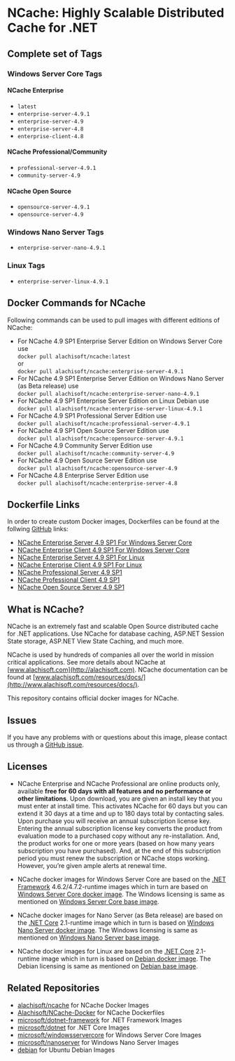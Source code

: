 # NCache: Highly Scalable Distributed Cache for .NET

## Complete set of Tags

### Windows Server Core Tags

#### NCache Enterprise

*   `latest`
*   `enterprise-server-4.9.1`
*   `enterprise-server-4.9`
*   `enterprise-server-4.8`
*   `enterprise-client-4.8`

#### NCache Professional/Community

*   `professional-server-4.9.1`
*   `community-server-4.9`

#### NCache Open Source

*   `opensource-server-4.9.1`
*   `opensource-server-4.9`

### Windows Nano Server Tags

*   `enterprise-server-nano-4.9.1`

### Linux Tags

*   `enterprise-server-linux-4.9.1`

## Docker Commands for NCache

Following commands can be used to pull images with different editions of NCache:

*   For NCache 4.9 SP1 Enterprise Server Edition on Windows Server Core use  
	`docker pull alachisoft/ncache:latest`  
    or  
    `docker pull alachisoft/ncache:enterprise-server-4.9.1`  
*   For NCache 4.9 SP1 Enterprise Server Edition on Windows Nano Server (as Beta release) use  
    `docker pull alachisoft/ncache:enterprise-server-nano-4.9.1`  
*   For NCache 4.9 SP1 Enterprise Server Edition on Linux Debian use  
    `docker pull alachisoft/ncache:enterprise-server-linux-4.9.1`
*   For NCache 4.9 SP1 Professional Server Edition use  
    `docker pull alachisoft/ncache:professional-server-4.9.1`  
*   For NCache 4.9 SP1 Open Source Server Edition use  
    `docker pull alachisoft/ncache:opensource-server-4.9.1`      
*   For NCache 4.9 Community Server Edition use  
    `docker pull alachisoft/ncache:community-server-4.9`  
*   For NCache 4.9 Open Source Server Edition use  
    `docker pull alachisoft/ncache:opensource-server-4.9`  
*   For NCache 4.8 Enterprise Server Edition use  
    `docker pull alachisoft/ncache:enterprise-server-4.8`  

## Dockerfile Links

In order to create custom Docker images, Dockerfiles can be found at the follwing [GitHub](https://github.com/Alachisoft/NCache-Docker) links:

*   [NCache Enterprise Server 4.9 SP1 For Windows Server Core](https://github.com/Alachisoft/NCache-Docker/blob/master/enterprise/server/WindowServerCore/Dockerfile)
*   [NCache Enterprise Client 4.9 SP1 For Windows Server Core](https://github.com/Alachisoft/NCache-Docker/blob/master/enterprise/client/WindowServerCore/Dockerfile)
*   [NCache Enterprise Server 4.9 SP1 For Linux](https://github.com/Alachisoft/NCache-Docker/blob/master/enterprise/server/Linux/Dockerfile)
*   [NCache Enterprise Client 4.9 SP1 For Linux](https://github.com/Alachisoft/NCache-Docker/blob/master/enterprise/client/Linux/Dockerfile)
*   [NCache Professional Server 4.9 SP1](https://github.com/Alachisoft/NCache-Docker/blob/master/professional/server/Dockerfile)
*   [NCache Professional Client 4.9 SP1](https://github.com/Alachisoft/NCache-Docker/blob/master/professional/client/Dockerfile)
*   [NCache Open Source Server 4.9 SP1](https://github.com/Alachisoft/NCache-Docker/blob/master/open%20source/Dockerfile)

## What is NCache?

NCache is an extremely fast and scalable Open Source distributed cache for .NET applications. Use NCache for database caching, ASP.NET Session State storage, ASP.NET View State Caching, and much more.

NCache is used by hundreds of companies all over the world in mission critical applications. See more details about NCache at [www.alachisoft.com](http://alachisoft.com). NCache documentation can be found at [www.alachisoft.com/resources/docs/](http://www.alachisoft.com/resources/docs/).

This repository contains official docker images for NCache.

## Issues

If you have any problems with or questions about this image, please contact us through a [GitHub issue](https://github.com/Alachisoft/NCache-Docker/issues).

## Licenses

*   NCache Enterprise and NCache Professional are online products only, available **free for 60 days with all features and no performance or other limitations**. Upon download, you are given an install key that you must enter at install time. This activates NCache for 60 days but you can extend it 30 days at a time and up to 180 days total by contacting sales. Upon purchase you will receive an annual subscription license key. Entering the annual subscription license key converts the product from evaluation mode to a purchased copy without any re-installation. And, the product works for one or more years (based on how many years subscription you have purchased). And, at the end of this subscription period you must renew the subscription or NCache stops working. However, you’re given ample alerts at renewal time.

*   NCache docker images for Windows Server Core are based on the [.NET Framework](https://hub.docker.com/r/microsoft/dotnet-framework/) 4.6.2/4.7.2-runtime images which in turn are based on [Windows Server Core docker image](https://hub.docker.com/r/microsoft/windowsservercore/). The Windows licensing is same as mentioned on [Windows Server Core base image](https://hub.docker.com/r/microsoft/windowsservercore/).

*   NCache docker images for Nano Server (as Beta release) are based on the [.NET Core](https://hub.docker.com/r/microsoft/dotnet/) 2.1-runtime image which in turn is based on [Windows Nano Server docker image](https://hub.docker.com/r/microsoft/nanoserver/). The Windows licensing is same as mentioned on [Windows Nano Server base image](https://hub.docker.com/r/microsoft/nanoserver/).

*   NCache docker images for Linux are based on the [.NET Core](https://hub.docker.com/r/microsoft/dotnet/) 2.1-runtime image which in turn is based on [Debian docker image](https://hub.docker.com/_/debian/). The Debian licensing is same as mentioned on [Debian base image](https://hub.docker.com/_/debian/).


## Related Repositories

*   [alachisoft/ncache](https://hub.docker.com/r/alachisoft/ncache/) for NCache Docker Images
*   [Alachisoft/NCache-Docker](https://github.com/Alachisoft/NCache-Docker) for NCache Dockerfiles
*   [microsoft/dotnet-framework](https://hub.docker.com/r/microsoft/dotnet-framework/) for .NET Framework Images
*   [microsoft/dotnet](https://hub.docker.com/r/microsoft/dotnet/) for .NET Core Images
*   [microsoft/windowsservercore](https://hub.docker.com/r/microsoft/windowsservercore/) for Windows Server Core Images
*   [microsoft/nanoserver](https://hub.docker.com/r/microsoft/nanoserver/) for Windows Nano Server Images
*   [debian](https://hub.docker.com/_/debian/) for Ubuntu Debian Images